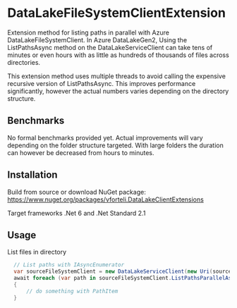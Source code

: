 # DataLakeFileSystemClientExtension
Extension method for listing paths in parallel with Azure DataLakeFileSystemClient.
In Azure DataLakeGen2, Using the ListPathsAsync method on the DataLakeServiceClient can take tens of minutes or even hours with as little as hundreds of thousands of files across directories.

This extension method uses multiple threads to avoid calling the expensive recursive version of ListPathsAsync. This improves performance significantly, however the actual numbers varies depending on the directory structure.

## Benchmarks
No formal benchmarks provided yet. Actual improvements will vary depending on the folder structure targeted. With large folders the duration can however be decreased from hours to minutes.

## Installation
Build from source or download NuGet package: https://www.nuget.org/packages/vforteli.DataLakeClientExtensions

Target frameworks .Net 6 and .Net Standard 2.1

## Usage

List files in directory
``` csharp
  // List paths with IAsyncEnumerator
  var sourceFileSystemClient = new DataLakeServiceClient(new Uri(sourceConnection)).GetFileSystemClient("somefilesystem");
  await foreach (var path in sourceFileSystemClient.ListPathsParallelAsync("/"))       
  {
      // do something with PathItem
  } 
```

